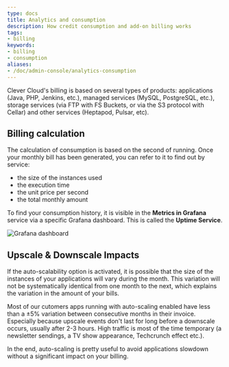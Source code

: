```yaml
---
type: docs
title: Analytics and consumption
description: How credit consumption and add-on billing works
tags:
- billing
keywords:
- billing
- consumption
aliases:
- /doc/admin-console/analytics-consumption
---
```


Clever Cloud's billing is based on several types of products: applications (Java, PHP, Jenkins, etc.), managed services (MySQL, PostgreSQL, etc.), storage services (via FTP with FS Buckets, or via the S3 protocol with Cellar) and other services (Heptapod, Pulsar, etc).

## Billing calculation

The calculation of consumption is based on the second of running. Once your monthly bill has been generated, you can refer to it to find out by service:

* the size of the instances used
* the execution time
* the unit price per second
* the total monthly amount

To find your consumption history, it is visible in the **Metrics in Grafana** service via a specific Grafana dashboard. This is called the **Uptime Service**.

![Grafana dashboard](/images/analytics.png "The Uptime Service dashboard in Grafana")

## Upscale & Downscale Impacts

If the auto-scalability option is activated, it is possible that the size of the instances of your applications will vary during the month. This variation will not be systematically identical from one month to the next, which explains the variation in the amount of your bills.

Most of our cutomers apps running with auto-scaling enabled have less than a ±5% variation between consecutive months in their invoice. Especially because upscale events don't last for long before a downscale occurs, usually after 2-3 hours. High traffic is most of the time temporary (a newsletter sendings, a TV show appearance, Techcrunch effect etc.).

In the end, auto-scaling is pretty useful to avoid applications slowdown without a significant impact on your billing.
